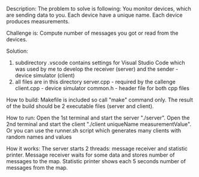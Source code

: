 Description:
The problem to solve is following:
    You monitor devices, which are sending data to you.
    Each device have a unique name.
    Each device produces measurements.

Challenge is:
    Compute number of messages you got or read from the devices.


Solution:
1. subdirectory .vscode contains settings for Visual Studio Code which was used by me to develop the receiver (server) and the sender - device simulator (client)
2. all files are in this directory
    server.cpp - required by the callenge
    client.cpp - device simulator
    common.h   - header file for both cpp files

How to build:
Makefile is included so call "make" command only.
The result of the build should be 2 executable files (server and client).

How to run:
Open the 1st terminal and start the server "./server".
Open the 2nd terminal and start the client "./client uniqueName measurementValue".
Or you can use the runner.sh script which generates many clients with random names and values

How it works:
The server starts 2 threads: message receiver and statistic printer.
Message receiver waits for some data and stores number of messages to the map.
Statistic printer shows each 5 seconds number of messages from the map.